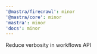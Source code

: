 ```yaml
---
'@mastra/firecrawl': minor
'@mastra/core': minor
'mastra': minor
'docs': minor
---
```


Reduce verbosity in workflows API
